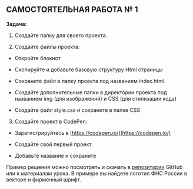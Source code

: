 ## **САМОСТОЯТЕЛЬНАЯ РАБОТА № 1**

**Задача:**

1.  Создайте папку для своего проекта.

2.  Создайте файлы проекта:

-   Откройте блокнот

-   Скопируйте и добавьте базовую структуру Html страницы

-   Сохраните файл в папку проекта под названием index.html

-   Создайте дополнительные папки в директории проекта под названием img (для изображений) и CSS (для стилизации кода)

-   Создайте файл style.css и сохраните в папке CSS

3.  Создайте проект в CodePen:

-   Зарегистрируйтесь в [https://codepen.io/](https://codepen.io/)

-   Создайте свой первый проект

-   Добавьте название и сохраните

Пример решения можно посмотреть и скачать в
[репозитории](https://github.com/Vkiselev1984/GNIVC-Html-course/tree/c8c0c23ed455ff5199aa7da22b08516e60bf86b7/my_project)
GitHub или к материалам урока. В примере вы найдете логотип ФНС России в
векторе и фирменный шрифт.